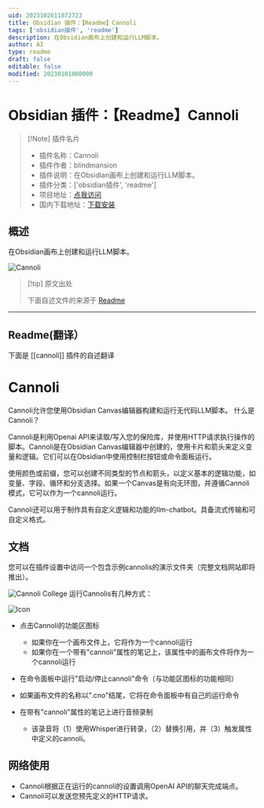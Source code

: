 ```yaml
---
uid: 2023102611072723
title: Obsidian 插件：【Readme】Cannoli
tags: ['obsidian插件', 'readme']
description: 在Obsidian画布上创建和运行LLM脚本。
author: AI
type: readme
draft: false
editable: false
modified: 20230101000000
---
```


# Obsidian 插件：【Readme】Cannoli

> [!Note] 插件名片
> - 插件名称：Cannoli
> - 插件作者：blindmansion
> - 插件说明：在Obsidian画布上创建和运行LLM脚本。
> - 插件分类：['obsidian插件', 'readme']
> - 项目地址：[点我访问](https://github.com/DeabLabs/cannoli)
> - 国内下载地址：[下载安装](https://pkmer.cn/products/plugin/pluginMarket/?cannoli)

## 概述

在Obsidian画布上创建和运行LLM脚本。

![Cannoli](https://cdn.pkmer.cn/covers/cannoli.png!pkmer)

> [!tip] 原文出处
> 
>下面自述文件的来源于 [Readme](https://ghproxy.net/https://raw.githubusercontent.com/DeabLabs/cannoli/main/README.md)
> 

---

## Readme(翻译）

下面是 [[cannoli]] 插件的自述翻译


# Cannoli

Cannoli允许您使用Obsidian Canvas编辑器构建和运行无代码LLM脚本。
什么是Cannoli？

Cannoli是利用Openai API来读取/写入您的保险库，并使用HTTP请求执行操作的脚本。Cannoli是在Obsidian Canvas编辑器中创建的，使用卡片和箭头来定义变量和逻辑。它们可以在Obsidian中使用控制栏按钮或命令面板运行。

使用颜色或前缀，您可以创建不同类型的节点和箭头，以定义基本的逻辑功能，如变量、字段、循环和分支选择。如果一个Canvas是有向无环图，并遵循Cannoli模式，它可以作为一个cannoli运行。

Cannoli还可以用于制作具有自定义逻辑和功能的llm-chatbot。具备流式传输和可自定义格式。
## 文档

您可以在插件设置中访问一个包含示例cannolis的演示文件夹（完整文档网站即将推出）。

![Cannoli College](/assets/cannoliCollege.png)
运行Cannolis有几种方式：

![Icon](/assets/icon.png)

- 点击Cannoli的功能区图标
    - 如果你在一个画布文件上，它将作为一个cannoli运行
    - 如果你在一个带有"cannoli"属性的笔记上，该属性中的画布文件将作为一个cannoli运行

- 在命令面板中运行"启动/停止cannoli"命令（与功能区图标的功能相同）
- 如果画布文件的名称以".cno"结尾，它将在命令面板中有自己的运行命令
- 在带有"cannoli"属性的笔记上进行音频录制
    - 该录音将（1）使用Whisper进行转录，（2）替换引用，并（3）触发属性中定义的cannoli。
## 网络使用

- Cannoli根据正在运行的cannoli的设置调用OpenAI API的聊天完成端点。
- Cannoli可以发送您预先定义的HTTP请求。



